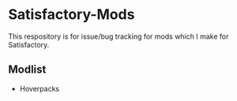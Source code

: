 # Satisfactory-Mods

This respository is for issue/bug tracking for mods which I make for Satisfactory.

## Modlist

- Hoverpacks
